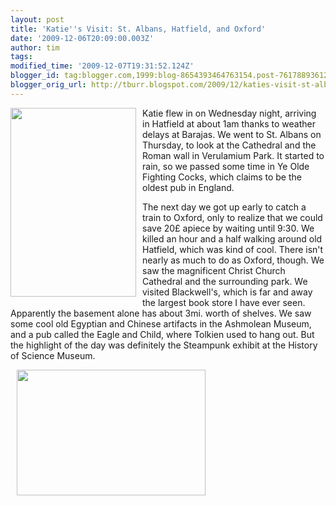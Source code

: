```yaml
---
layout: post
title: 'Katie''s Visit: St. Albans, Hatfield, and Oxford'
date: '2009-12-06T20:09:00.003Z'
author: tim
tags: 
modified_time: '2009-12-07T19:31:52.124Z'
blogger_id: tag:blogger.com,1999:blog-8654393464763154.post-7617889361257938428
blogger_orig_url: http://tburr.blogspot.com/2009/12/katies-visit-st-albans-hatfield-and.html
---
```


<a href="http://photos-h.ak.fbcdn.net/hphotos-ak-snc3/hs117.snc3/16458_201814511086_524306086_3667011_4839964_n.jpg"><img style="float:left; margin:0 10px 10px 0;cursor:pointer; cursor:hand;width: 201px; height: 302px;" src="http://photos-h.ak.fbcdn.net/hphotos-ak-snc3/hs117.snc3/16458_201814511086_524306086_3667011_4839964_n.jpg" border="0" alt="" /></a>

Katie flew in on Wednesday night, arriving in Hatfield at about 1am thanks to weather delays at Barajas. We went to St. Albans on Thursday, to look at the Cathedral and the Roman wall in Verulamium Park. It started to rain, so we passed some time in Ye Olde Fighting Cocks, which claims to be the oldest pub in England.

The next day we got up early to catch a train to Oxford, only to realize that we could save 20£ apiece by waiting until 9:30. We killed an hour and a half walking around old Hatfield, which was kind of cool. There isn't nearly as much to do as Oxford, though. We saw the magnificent Christ Church Cathedral and the surrounding park. We visited Blackwell's, which is far and away the largest book store I have ever seen. Apparently the basement alone has about 3mi. worth of shelves. We saw some cool old Egyptian and Chinese artifacts in the Ashmolean Museum, and a pub called the Eagle and Child, where Tolkien used to hang out. But the highlight of the day was definitely the Steampunk exhibit at the History of Science Museum.

<a href="http://photos-h.ak.fbcdn.net/hphotos-ak-snc3/hs117.snc3/16458_201814806086_524306086_3667058_3227965_n.jpg"><img style="float:center; margin:0 0 10px 10px;cursor:pointer; cursor:hand;width: 302px; height: 201px;" src="http://photos-h.ak.fbcdn.net/hphotos-ak-snc3/hs117.snc3/16458_201814806086_524306086_3667058_3227965_n.jpg" border="0" alt="" /></a>
